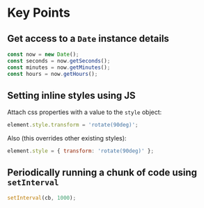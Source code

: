 # Key Points

## Get access to a `Date` instance details

```js
const now = new Date();
const seconds = now.getSeconds();
const minutes = now.getMinutes();
const hours = now.getHours();
```

## Setting inline styles using JS

Attach css properties with a value to the `style` object:

```js
element.style.transform = 'rotate(90deg)';
```

Also (this overrides other existing styles):

```js
element.style = { transform: 'rotate(90deg)' };
```

## Periodically running a chunk of code using `setInterval`

```js
setInterval(cb, 1000);
```
